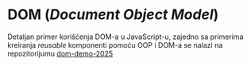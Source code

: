 # DOM (_Document Object Model_) 

Detaljan primer korišćenja DOM-a u JavaScript-u, zajedno sa primerima kreiranja _reusable_ komponenti pomoću OOP i DOM-a se nalazi na repozitorijumu [dom-demo-2025](https://github.com/elfak-vis-tech-lab/dom-demo-2025/)